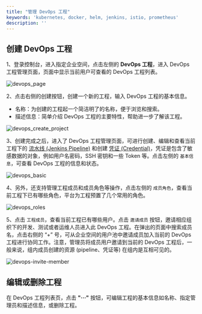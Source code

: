 ```yaml
---
title: "管理 DevOps 工程"
keywords: 'kubernetes, docker, helm, jenkins, istio, prometheus'
description: ''
---
```



## 创建 DevOps 工程

1、登录控制台，进入指定企业空间，点击左侧的 **DevOps 工程**，进入 DevOps 工程管理页面，页面中显示当前用户可查看的 DevOps 工程列表。 

![devops_page](/devops_page.png)

2、点击右侧的创建按钮，创建一个新的工程，输入 DevOps 工程的基本信息。

- 名称：为创建的工程起一个简洁明了的名称，便于浏览和搜索。
- 描述信息：简单介绍 DevOps 工程的主要特性，帮助进一步了解该工程。

![devops_create_project](/devops_create_project.png)

3、创建完成之后，进入了 DevOps 工程管理页面，可进行创建、编辑和查看当前工程下的 [流水线 (Jenkins Pipeline)](../pipeline) 和创建 [凭证 (Credential)](../credential)，凭证是包含了敏感数据的对象，例如用户名密码，SSH 密钥和一些 Token 等。点击左侧的 `基本信息`，可查看 DevOps 工程的信息和状态。

![devops_basic](/devops_basic.png)
   
4、另外，还支持管理工程成员和成员角色等操作，点击左侧的 `成员角色`，查看当前工程下已有哪些角色，平台为工程预置了几个常用的角色。 

![devops_roles](/devops-roles.png)

5、点击 `工程成员`，查看当前工程已有哪些用户。点击 `邀请成员` 按钮，邀请相应组织下的开发、测试或者运维人员进入此 DevOps 工程。在弹出的页面中搜索成员名，点击右侧的 “+” 号，可从企业空间的用户池中邀请成员加入当前的 DevOps 工程进行协同工作。注意，管理员将成员用户邀请到当前的 DevOps 工程后，一般来说，组内成员创建的资源 (pipeline、凭证等) 在组内是互相可见的。

![devops-invite-member](/devops-invite-member.png)

## 编辑或删除工程

在 DevOps 工程列表页，点击 **"···"** 按钮，可编辑工程的基本信息如名称、指定管理员和描述信息，或删除工程。